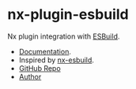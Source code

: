 # nx-plugin-esbuild

Nx plugin integration with [ESBuild](https://esbuild.github.io/).

- [Documentation](https://nx-plugins.netlify.app/esbuild/).
- Inspired by [nx-esbuild](https://www.npmjs.com/package/@wanews/nx-esbuild).
- [GitHub Repo](https://github.com/LinbuduLab/nx-plugins)
- [Author](https://github.com/linbudu599)
